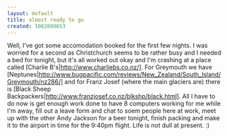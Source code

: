 ```yaml
---
layout: default
title: almost ready to go
created: 1082080653
---
```

Well, I've got some accomodation booked for the first few nights.  I was worried for a second as Christchurch seems to be rather busy and I needed a bed for tonight, but it's all worked out okay and I'm crashing at a place called [Charlie B's|http://www.charliebs.co.nz/].  For Greymouth we have [Neptunes|http://www.bugpacific.com/reviews/New_Zealand/South_Island/Greymouth/nz286/] and for Franz Josef (where the main glaciers are) there is [Black Sheep Backpackers|http://www.franzjosef.co.nz/blkshp/black.html]. All I have to do now is get enough work done to have 8 computers working for me while I'm away, fill out a leave form and chat to soem people here at work, meet up with the other Andy Jackson for a beer tonight, finish packing and make it to the airport in time for the 9:40pm flight.  Life is not dull at present. :)
